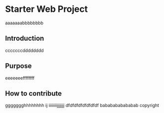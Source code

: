 # Starter Web Project
aaaaaaabbbbbbbb
## Introduction
cccccccdddddddd
## Purpose
eeeeeeeffffffff
## How to contribute
ggggggghhhhhhhh
ij
iiiiiiiijjjjjjj
dfdfdfdfdfdfdfdf
bababababababab
copyright